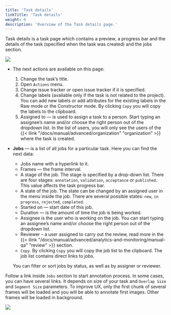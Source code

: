 ```yaml
---
title: 'Task details'
linkTitle: 'Task details'
weight: 6
description: 'Overview of the Task details page.'
---
```


Task details is a task page which contains a preview, a progress bar
and the details of the task (specified when the task was created) and the jobs section.

![](/images/image131_detrac.jpg)

- The next actions are available on this page:
  1. Change the task’s title.
  1. Open `Actions` menu.
  1. Change issue tracker or open issue tracker if it is specified.
  1. Change labels (available only if the task is not related to the project).
     You can add new labels or add attributes for the existing labels in the Raw mode or the Constructor mode.
     By clicking `Copy` you will copy the labels to the clipboard.
  1. Assigned to — is used to assign a task to a person. Start typing an assignee’s name and/or
     choose the right person out of the dropdown list.
     In the list of users, you will only see the users of the
     {{< ilink "/docs/manual/advanced/organization" "organization" >}}
     where the task is created.

- **Jobs** — is a list of all jobs for a particular task. Here you can find the next data:
  - Jobs name with a hyperlink to it.
  - Frames — the frame interval.
  - A stage of the job. The stage is specified by a drop-down list.
    There are four stages: `annotation`, `validation`, `acceptance` or `published`. This value affects the task progress bar.
  - A state of the job. The state can be changed by an assigned user in the menu inside the job.
    There are several possible states: `new`, `in progress`, `rejected`, `completed`.
  - Started on — start date of this job.
  - Duration — is the amount of time the job is being worked.
  - Assignee is the user who is working on the job.
    You can start typing an assignee’s name and/or choose the right person out of the dropdown list.
  - Reviewer – a user assigned to carry out the review,
    read more in the {{< ilink "/docs/manual/advanced/analytics-and-monitoring/manual-qa" "review" >}} section.
  - `Copy`. By clicking `Copy` you will copy the job list to the clipboard.
    The job list contains direct links to jobs.

  You can filter or sort jobs by status, as well as by assigner or reviewer.

Follow a link inside `Jobs` section to start annotation process.
In some cases, you can have several links. It depends on size of your
task and `Overlap Size` and `Segment Size` parameters. To improve
UX, only the first chunk of several frames will be loaded and you will be able
to annotate first images. Other frames will be loaded in background.

![](/images/image007_detrac.jpg)
